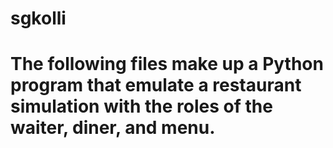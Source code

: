 # sgkolli
# The following files make up a Python program that emulate a restaurant simulation with the roles of the waiter, diner, and menu. 
